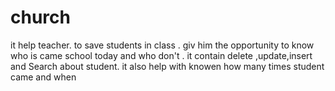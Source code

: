 # church
it help teacher. to save students in class . giv him the opportunity to know who is came school today and who don't . it contain delete ,update,insert and Search about student. it also help with knowen how many times student came and when

